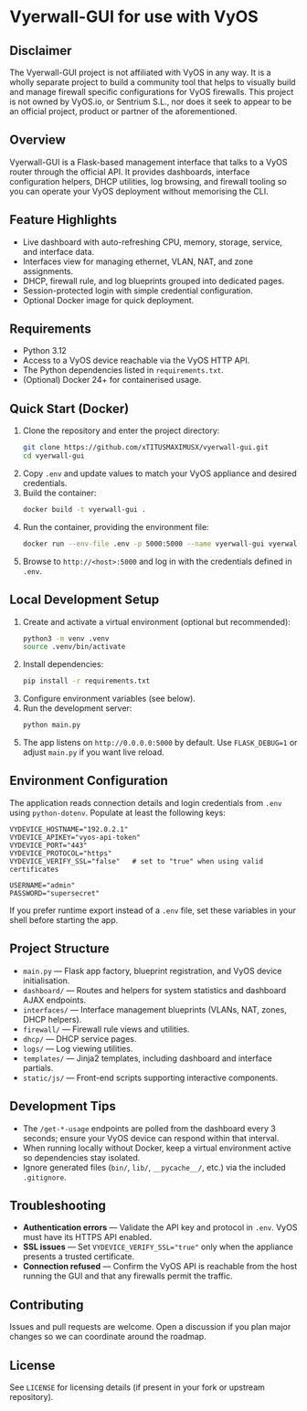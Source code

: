 # Vyerwall-GUI for use with VyOS
## Disclaimer
The Vyerwall-GUI project is not affiliated with VyOS in any way. It is a wholly separate project to build a community tool that helps to visually build and manage firewall specific configurations for VyOS firewalls. This project is not owned by VyOS.io, or Sentrium S.L., nor does it seek to appear to be an official project, product or partner of the aforementioned.

## Overview
Vyerwall-GUI is a Flask-based management interface that talks to a VyOS router through the official API. It provides dashboards, interface configuration helpers, DHCP utilities, log browsing, and firewall tooling so you can operate your VyOS deployment without memorising the CLI.

## Feature Highlights
- Live dashboard with auto-refreshing CPU, memory, storage, service, and interface data.
- Interfaces view for managing ethernet, VLAN, NAT, and zone assignments.
- DHCP, firewall rule, and log blueprints grouped into dedicated pages.
- Session-protected login with simple credential configuration.
- Optional Docker image for quick deployment.

## Requirements
- Python 3.12
- Access to a VyOS device reachable via the VyOS HTTP API.
- The Python dependencies listed in `requirements.txt`.
- (Optional) Docker 24+ for containerised usage.

## Quick Start (Docker)
1. Clone the repository and enter the project directory:
   ```bash
   git clone https://github.com/xTITUSMAXIMUSX/vyerwall-gui.git
   cd vyerwall-gui
   ```
2. Copy `.env` and update values to match your VyOS appliance and desired credentials.
3. Build the container:
   ```bash
   docker build -t vyerwall-gui .
   ```
4. Run the container, providing the environment file:
   ```bash
   docker run --env-file .env -p 5000:5000 --name vyerwall-gui vyerwall-gui
   ```
5. Browse to `http://<host>:5000` and log in with the credentials defined in `.env`.

## Local Development Setup
1. Create and activate a virtual environment (optional but recommended):
   ```bash
   python3 -m venv .venv
   source .venv/bin/activate
   ```
2. Install dependencies:
   ```bash
   pip install -r requirements.txt
   ```
3. Configure environment variables (see below).
4. Run the development server:
   ```bash
   python main.py
   ```
5. The app listens on `http://0.0.0.0:5000` by default. Use `FLASK_DEBUG=1` or adjust `main.py` if you want live reload.

## Environment Configuration
The application reads connection details and login credentials from `.env` using `python-dotenv`. Populate at least the following keys:

```env
VYDEVICE_HOSTNAME="192.0.2.1"
VYDEVICE_APIKEY="vyos-api-token"
VYDEVICE_PORT="443"
VYDEVICE_PROTOCOL="https"
VYDEVICE_VERIFY_SSL="false"   # set to "true" when using valid certificates

USERNAME="admin"
PASSWORD="supersecret"
```

If you prefer runtime export instead of a `.env` file, set these variables in your shell before starting the app.

## Project Structure
- `main.py` — Flask app factory, blueprint registration, and VyOS device initialisation.
- `dashboard/` — Routes and helpers for system statistics and dashboard AJAX endpoints.
- `interfaces/` — Interface management blueprints (VLANs, NAT, zones, DHCP helpers).
- `firewall/` — Firewall rule views and utilities.
- `dhcp/` — DHCP service pages.
- `logs/` — Log viewing utilities.
- `templates/` — Jinja2 templates, including dashboard and interface partials.
- `static/js/` — Front-end scripts supporting interactive components.

## Development Tips
- The `/get-*-usage` endpoints are polled from the dashboard every 3 seconds; ensure your VyOS device can respond within that interval.
- When running locally without Docker, keep a virtual environment active so dependencies stay isolated.
- Ignore generated files (`bin/`, `lib/`, `__pycache__/`, etc.) via the included `.gitignore`.

## Troubleshooting
- **Authentication errors** — Validate the API key and protocol in `.env`. VyOS must have its HTTPS API enabled.
- **SSL issues** — Set `VYDEVICE_VERIFY_SSL="true"` only when the appliance presents a trusted certificate.
- **Connection refused** — Confirm the VyOS API is reachable from the host running the GUI and that any firewalls permit the traffic.

## Contributing
Issues and pull requests are welcome. Open a discussion if you plan major changes so we can coordinate around the roadmap.

## License
See `LICENSE` for licensing details (if present in your fork or upstream repository).
